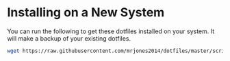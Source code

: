 # Installing on a New System

You can run the following to get these dotfiles installed on your system. It will make a backup of your existing dotfiles.

```sh
wget https://raw.githubusercontent.com/mrjones2014/dotfiles/master/scripts/config-init | bash
```
